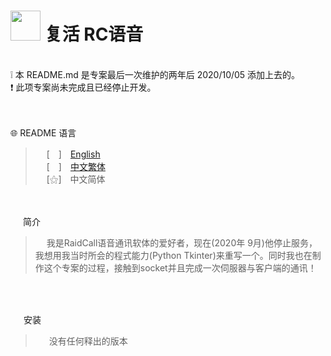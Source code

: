  
# <img src="https://media.discordapp.net/attachments/879008540839256134/995393684776439808/unknown.png" width=48> **复活 RC语音**
<br>
❕ 本 README.md 是专案最后一次维护的两年后 2020/10/05 添加上去的。 <br>
❗ 此项专案尚未完成且已经停止开发。 <br>
<br>
&nbsp;

🌐 README 语言
>&emsp;&nbsp;[　]　[English](https://github.com/mcg25035/Raidcall-Revive/blob/master/README.md)<br>
&emsp;&nbsp;[　]　[中文繁体](https://github.com/mcg25035/Raidcall-Revive/blob/master/README/README_TC.md)<br>
&emsp;&nbsp;[⚝]　中文简体

<br><br>
<img src="https://media.discordapp.net/attachments/763787703958372402/992695856492982352/unknown.png" width=16> 简介

>&emsp;&nbsp;我是RaidCall语音通讯软体的爱好者，现在(2020年 9月)他停止服务，我想用我当时所会的程式能力(Python Tkinter)来重写一个。同时我也在制作这个专案的过程，接触到socket并且完成一次伺服器与客户端的通讯！

<br><br>

<img src="https://cdn.discordapp.com/attachments/763787703958372402/992716242706255932/unknown.png" width=17> 安装

>&emsp;&nbsp; 没有任何释出的版本
